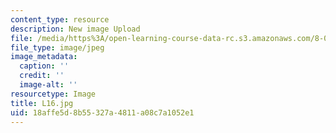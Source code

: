 ```yaml
---
content_type: resource
description: New image Upload
file: /media/https%3A/open-learning-course-data-rc.s3.amazonaws.com/8-03sc-physics-iii-vibrations-and-waves-fall-2016/18affe5d8b55327a4811a08c7a1052e1_L16.jpg
file_type: image/jpeg
image_metadata:
  caption: ''
  credit: ''
  image-alt: ''
resourcetype: Image
title: L16.jpg
uid: 18affe5d-8b55-327a-4811-a08c7a1052e1
---
```

